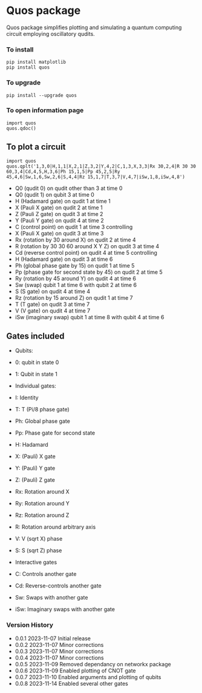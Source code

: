 # Quos package

Quos package simplifies plotting and simulating a quantum computing circuit employing oscillatory qudits.

### To install

    pip install matplotlib
    pip install quos

### To upgrade

    pip install --upgrade quos

### To open information page

    import quos
    quos.qdoc()

## To plot a circuit

    import quos
    quos.qplt('1,3,0|H,1,1|X,2,1|Z,3,2|Y,4,2|C,1,3,X,3,3|Rx 30,2,4|R 30 30 60,3,4|Cd,4,5,H,3,6|Ph 15,1,5|Pp 45,2,5|Ry 45,4,6|Sw,1,6,Sw,2,6|S,4,4|Rz 15,1,7|T,3,7|V,4,7|iSw,1,8,iSw,4,8')

- Q0 (qudit 0) on qudit other than 3 at time 0
- Q0 (qudit 1) on qubit 3 at time 0
- H (Hadamard gate) on qudit 1 at time 1
- X (Pauli X gate) on qudit 2 at time 1
- Z (Pauli Z gate) on qudit 3 at time 2
- Y (Pauli Y gate) on qudit 4 at time 2
- C (control point) on qudit 1 at time 3 controlling
- X (Pauli X gate) on qudit 3 at time 3
- Rx (rotation by 30 around X) on qudit 2 at time 4
- R (rotation by 30 30 60 around X Y Z) on qudit 3 at time 4
- Cd (reverse control point) on qudit 4 at time 5 controlling
- H (Hadamard gate) on qudit 3 at time 6
- Ph (global phase gate by 15) on qudit 1 at time 5
- Pp (phase gate for second state by 45) on qudit 2 at time 5
- Ry (rotation by 45 around Y) on qudit 4 at time 6
- Sw (swap) qubit 1 at time 6 with qubit 2 at time 6
- S (S gate) on qudit 4 at time 4
- Rz (rotation by 15 around Z) on qudit 1 at time 7
- T (T gate) on qudit 3 at time 7
- V (V gate) on qudit 4 at time 7
- iSw (imaginary swap) qubit 1 at time 8 with qubit 4 at time 6

## Gates included

- Qubits:
- 0: qubit in state 0
- 1: Qubit in state 1

- Individual gates:
- I: Identity
- T: T (Pi/8 phase gate)
- Ph: Global phase gate
- Pp: Phase gate for second state
- H: Hadamard
- X: (Pauli) X gate
- Y: (Pauli) Y gate
- Z: (Pauli) Z gate
- Rx: Rotation around X
- Ry: Rotation around Y
- Rz: Rotation around Z
- R: Rotation around arbitrary axis
- V: V (sqrt X) phase
- S: S (sqrt Z) phase

- Interactive gates
- C: Controls another gate
- Cd: Reverse-controls another gate
- Sw: Swaps with another gate
- iSw: Imaginary swaps with another gate

### Version History

- 0.0.1 2023-11-07 Initial release
- 0.0.2 2023-11-07 Minor corrections
- 0.0.3 2023-11-07 Minor corrections
- 0.0.4 2023-11-07 Minor corrections
- 0.0.5 2023-11-09 Removed dependancy on networkx package
- 0.0.6 2023-11-09 Enabled plotting of CNOT gate
- 0.0.7 2023-11-10 Enabled arguments and plotting of qubits
- 0.0.8 2023-11-14 Enabled several other gates
